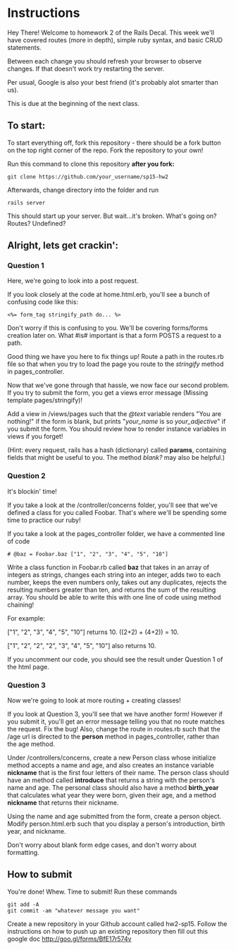 # Instructions

Hey There! Welcome to homework 2 of the Rails Decal. This week we'll have covered routes (more in depth), simple ruby syntax, and basic CRUD statements.

Between each change you should refresh your browser to observe changes.  If that doesn't work try restarting the server.

Per usual, Google is also your best friend (it's probably alot smarter than us).

This is due at the beginning of the next class.

## To start:
To start everything off, fork this repository - there should be a fork button on the top right corner of the repo.
Fork the repository to your own!

Run this command to clone this repository <b>after you fork:</b>
```
git clone https://github.com/your_username/sp15-hw2
```

Afterwards, change directory into the folder and run
```
rails server
```
This should start up your server. But wait...it's broken. What's going on? Routes? Undefined?

## Alright, lets get crackin':

### Question 1
Here, we're going to look into a post request.

If you look closely at the code at home.html.erb, you'll see a bunch of confusing code like this:

```
<%= form_tag stringify_path do... %>
```
Don't worry if this is confusing to you. We'll be covering forms/forms creation later on. What #is# important is that a form POSTS a request to a path.

Good thing we have you here to fix things up! Route a path in the routes.rb file so that when you try to load the page you route to the <em>stringify</em> method in pages_controller.

Now that we've gone through that hassle, we now face our second problem. If you try to submit the form, you get a views error message (Missing template pages/stringify)!

Add a view in /views/pages such that the <em>@text</em> variable renders "You are nothing!" if the form is blank, but prints "<em>your_name</em> is so <em> your_adjective</em>" if you submit the form. You should review how to render instance variables in views if you forget!

(Hint: every request, rails has a hash (dictionary) called <b>params</b>, containing fields that might be useful to you. The method <em>blank?</em> may also be helpful.)


### Question 2
It's blockin' time!

If you take a look at the /controller/concerns folder, you'll see that we've defined a class for you called Foobar. That's where we'll be spending some time to practice our ruby!

If you take a look at the pages_controller folder, we have a commented line of code

```
# @baz = Foobar.baz ["1", "2", "3", "4", "5", "10"]
```
Write a class function in Foobar.rb called <b>baz</b> that takes in an array of integers as strings, changes each string into an integer, adds two to each number, keeps the even numbers only, takes out any duplicates, rejects the resulting numbers greater than ten, and returns the sum of the resulting array. You should be able to write this with one line of code using method chaining!

For example:

["1", "2", "3", "4", "5", "10"] returns 10. ((2+2) + (4+2)) = 10.

["1", "2", "2", "2", "3", "4", "5", "10"] also returns 10.

If you uncomment our code, you should see the result under Question 1 of the html page.
### Question 3

Now we're going to look at more routing + creating classes!

If you look at Question 3, you'll see that we have another form! However if you submit it, you'll get an error message telling you that no route matches the request. Fix the bug! Also, change the route in routes.rb such that the /age url is directed to the <b>person</b> method in pages_controller, rather than the age method.

Under /controllers/concerns, create a new Person class whose initialize method accepts a name and age, and also creates an instance variable <b>nickname</b> that is the first four letters of their name. The person class should have an method called <b>introduce</b> that returns a string with the person's name and age. The personal class should also have a method <b>birth_year</b> that calculates what year they were born, given their age, and a method <b>nickname</b> that returns their nickname.

Using the name and age submitted from the form, create a person object. Modify person.html.erb such that you display a person's introduction, birth year, and nickname.

Don't worry about blank form edge cases, and don't worry about formatting.

## How to submit
You're done! Whew. Time to submit!
  Run these commands
  ```
  git add -A
  git commit -am "whatever message you want"
  ```
  Create a new repository in your Github account called hw2-sp15.  Follow the instructions on how to push up an existing repository then fill out this google doc http://goo.gl/forms/BfE17r574v
